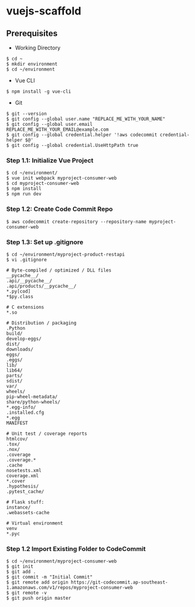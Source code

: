 # vuejs-scaffold

## Prerequisites
- Working Directory
```
$ cd ~
$ mkdir environment
$ cd ~/environment
```

- Vue CLI
```
$ npm install -g vue-cli
```

- Git
```
$ git --version
$ git config --global user.name "REPLACE_ME_WITH_YOUR_NAME"
$ git config --global user.email REPLACE_ME_WITH_YOUR_EMAIL@example.com
$ git config --global credential.helper '!aws codecommit credential-helper $@'
$ git config --global credential.UseHttpPath true
```

### Step 1.1: Initialize Vue Project
```
$ cd ~/environment/
$ vue init webpack myproject-consumer-web
$ cd myproject-consumer-web
$ npm install
$ npm run dev
```

### Step 1.2: Create Code Commit Repo
```
$ aws codecommit create-repository --repository-name myproject-consumer-web
```

### Step 1.3: Set up .gitignore
```
$ cd ~/environment/myproject-product-restapi
$ vi .gitignore
```
```
# Byte-compiled / optimized / DLL files
__pycache__/
.api/__pycache__/
.api/products/__pycache__/
*.py[cod]
*$py.class

# C extensions
*.so

# Distribution / packaging
.Python
build/
develop-eggs/
dist/
downloads/
eggs/
.eggs/
lib/
lib64/
parts/
sdist/
var/
wheels/
pip-wheel-metadata/
share/python-wheels/
*.egg-info/
.installed.cfg
*.egg
MANIFEST

# Unit test / coverage reports
htmlcov/
.tox/
.nox/
.coverage
.coverage.*
.cache
nosetests.xml
coverage.xml
*.cover
.hypothesis/
.pytest_cache/

# Flask stuff:
instance/
.webassets-cache

# Virtual environment
venv
*.pyc
```

### Step 1.2 Import Existing Folder to CodeCommit
```
$ cd ~/environment/myproject-consumer-web
$ git init
$ git add .
$ git commit -m "Initial Commit"
$ git remote add origin https://git-codecommit.ap-southeast-1.amazonaws.com/v1/repos/myproject-consumer-web
$ git remote -v
$ git push origin master
```
